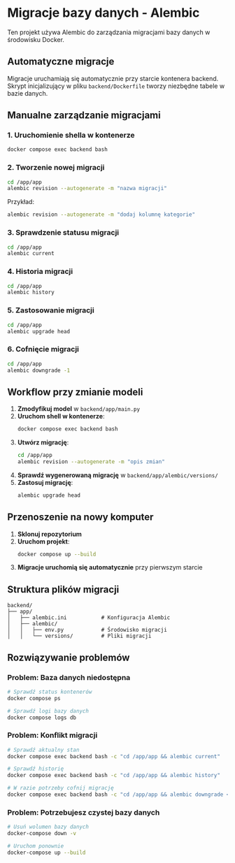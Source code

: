 # Migracje bazy danych - Alembic

Ten projekt używa Alembic do zarządzania migracjami bazy danych w środowisku Docker.

## Automatyczne migracje

Migracje uruchamiają się automatycznie przy starcie kontenera backend. Skrypt inicjalizujący w pliku `backend/Dockerfile` tworzy niezbędne tabele w bazie danych.

## Manualne zarządzanie migracjami

### 1. Uruchomienie shella w kontenerze
```bash
docker compose exec backend bash
```

### 2. Tworzenie nowej migracji
```bash
cd /app/app
alembic revision --autogenerate -m "nazwa migracji"
```
Przykład:
```bash
alembic revision --autogenerate -m "dodaj kolumnę kategorie"
```

### 3. Sprawdzenie statusu migracji
```bash
cd /app/app
alembic current
```

### 4. Historia migracji
```bash
cd /app/app
alembic history
```

### 5. Zastosowanie migracji
```bash
cd /app/app
alembic upgrade head
```

### 6. Cofnięcie migracji
```bash
cd /app/app
alembic downgrade -1
```

## Workflow przy zmianie modeli

1. **Zmodyfikuj model** w `backend/app/main.py`
2. **Uruchom shell w kontenerze**:
   ```bash
   docker compose exec backend bash
   ```
3. **Utwórz migrację**:
   ```bash
   cd /app/app
   alembic revision --autogenerate -m "opis zmian"
   ```
4. **Sprawdź wygenerowaną migrację** w `backend/app/alembic/versions/`
5. **Zastosuj migrację**:
   ```bash
   alembic upgrade head
   ```

## Przenoszenie na nowy komputer

1. **Sklonuj repozytorium**
2. **Uruchom projekt**:
   ```bash
   docker compose up --build
   ```
3. **Migracje uruchomią się automatycznie** przy pierwszym starcie

## Struktura plików migracji

```
backend/
├── app/
│   ├── alembic.ini           # Konfiguracja Alembic
│   ├── alembic/
│   │   ├── env.py            # Środowisko migracji
│   │   └── versions/         # Pliki migracji
```

## Rozwiązywanie problemów

### Problem: Baza danych niedostępna
```bash
# Sprawdź status kontenerów
docker compose ps

# Sprawdź logi bazy danych
docker compose logs db
```

### Problem: Konflikt migracji
```bash
# Sprawdź aktualny stan
docker compose exec backend bash -c "cd /app/app && alembic current"

# Sprawdź historię
docker compose exec backend bash -c "cd /app/app && alembic history"

# W razie potrzeby cofnij migrację
docker compose exec backend bash -c "cd /app/app && alembic downgrade <revision>"
```

### Problem: Potrzebujesz czystej bazy danych
```bash
# Usuń wolumen bazy danych
docker-compose down -v

# Uruchom ponownie
docker-compose up --build
```

